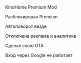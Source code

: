 KinoHome Premium Mod

Разблокирован Premium

Автоповорот везде

Отключена реклама и аналитика

Сделал свою OTA

Вход через Google не работает
